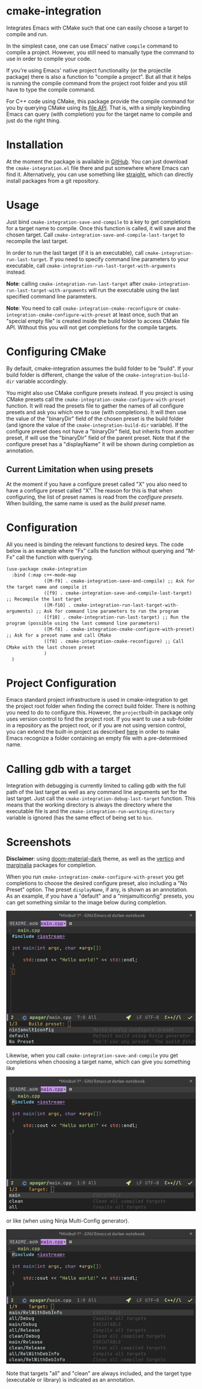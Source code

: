 # cmake-integration


Integrates Emacs with CMake such that one can easily choose a target to compile and run.


In the simplest case, one can use Emacs' native `compile` command to compile a project. However, you still need to manually type the command to use in order to compile your code.

If you're using Emacs' native project functionality (or the projectile package) there is also a function to "compile a project". But all that it helps is running the compile command from the project root folder and you still have to type the compile command.


For C++ code using CMake, this package provide the compile command for you by querying CMake using its [file API](https://cmake.org/cmake/help/latest/manual/cmake-file-api.7.html). That is, with a simply keybinding Emacs can query (with completion) you for the target name to compile and just do the right thing.


# Installation

At the moment the package is available in [GitHub](https://github.com/darcamo/cmake-integration). You can just download the `cmake-integration.el` file there and put somewhere where Emacs can find it. Alternatively, you can use something like [straight](https://github.com/raxod502/straight.el), which can directly install packages from a git repository.


# Usage

Just bind `cmake-integration-save-and-compile` to a key to get
completions for a target name to compile. Once this function is
called, it will save and the chosen target. Call
`cmake-integration-save-and-compile-last-target` to recompile the last
target.


In order to run the last target (if it is an executable), call
`cmake-integration-run-last-target`. If you need to specify command
line parameters to your executable, call
`cmake-integration-run-last-target-with-arguments` instead.

**Note**: calling `cmake-integration-run-last-target` after
`cmake-integration-run-last-target-with-arguments` will run the
executable using the last specified command line parameters.

**Note**: You need to call `cmake-integration-cmake-reconfigure` or
`cmake-integration-cmake-configure-with-preset` at least once, such
that an "special empty file" is created inside the build folder to
access CMake file API. Without this you will not get completions for
the compile targets.

# Configuring CMake

By default, cmake-integration assumes the build folder to be "build". If your build folder is different, change the value of the `cmake-integration-build-dir` variable accordingly.

You might also use CMake configure presets instead. If you project is using CMake presets call the `cmake-integration-cmake-configure-with-preset` function. It will read the presets file to gather the names of all configure presets and ask you which one to use (with completions). It will then use the value of the "binaryDir" field of the chosen preset is the build folder (and ignore the value of the `cmake-integration-build-dir` variable). If the configure preset does not have a "binaryDir" field, but inherits from another preset, if will use the "binaryDir" field of the parent preset. Note that if the configure preset has a "displayName" it will be shown during completion as annotation.

## Current Limitation when using presets

At the moment if you have a configure preset called "X" you also need
to have a configure preset called "X". The reason for this is that
when configuring, the list of preset names is read from the *configure
presets*. When building, the same name is used as the *build preset*
name.

# Configuration

All you need is binding the relevant functions to desired keys. The code below is an example where "Fx" calls the function without querying and "M-Fx" call the function with querying.

```emacs-lisp
(use-package cmake-integration
  :bind (:map c++-mode-map
              ([M-f9] . cmake-integration-save-and-compile) ;; Ask for the target name and compile it
              ([f9] . cmake-integration-save-and-compile-last-target) ;; Recompile the last target
              ([M-f10] . cmake-integration-run-last-target-with-arguments) ;; Ask for command line parameters to run the program
              ([f10] . cmake-integration-run-last-target) ;; Run the program (possible using the last command line parameters)
              ([M-f8] . cmake-integration-cmake-configure-with-preset) ;; Ask for a preset name and call CMake
              ([f8] . cmake-integration-cmake-reconfigure) ;; Call CMake with the last chosen preset
              )
  )
```

# Project Configuration

Emacs standard project infrastructure is used in cmake-integration to
get the project root folder when finding the correct build folder.
There is nothing you need to do to configure this. However, the
`project`built-in package only uses version control to find the
project root. If you want to use a sub-folder in a repository as the
project root, or if you are not using version control, you can extend
the built-in project as described
[here](https://www.manueluberti.eu/emacs/2020/11/14/extending-project/)
in order to make Emacs recognize a folder containing an empty file
with a pre-determined name.

# Calling gdb with a target

Integration with debugging is currently limited to calling gdb with
the full path of the last target as well as any command line arguments
set for the last target. Just call the
`cmake-integration-debug-last-target` function. This means that the
working directory is always the directory where the executable file is
and the `cmake-integration-run-working-directory` variable is ignored
(has the same effect of being set to `bin`.

# Screenshots

**Disclaimer**: using
[doom-material-dark](https://github.com/doomemacs/themes) theme, as
well as the [vertico](https://github.com/minad/vertico) and
[marginalia](https://github.com/minad/marginalia) packages for
completion.


When you run `cmake-integration-cmake-configure-with-preset` you get
completions to choose the desired configure preset, also including a
"No Preset" option. The preset `displayName`, if any, is shown as an
annotation. As an example, if you have a "default" and a
"ninjamulticonfig" presets, you can get something similar to the image
below during completion.

![Selecting a configure preset](images/selecting-configuration.png)

Likewise, when you call `cmake-integration-save-and-compile` you get
completions when choosing a target name, which can give you something
like

![Selecting a target name](images/selecting-a-target.png)

or like (when using Ninja Multi-Config generator).

![Selecting a target name](images/selecting-a-target-multi-config.png)

Note that targets "all" and "clean" are always included, and the
target type (executable or library) is indicated as an annotation.
